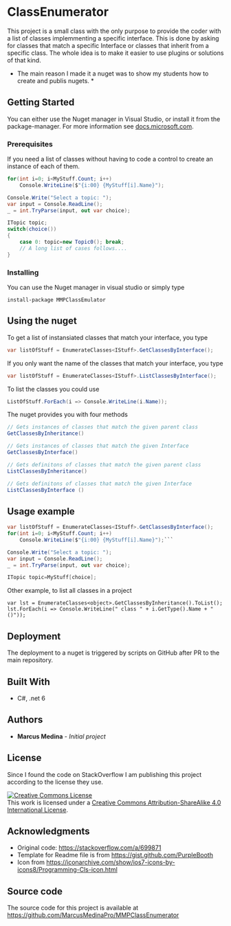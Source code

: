 ﻿# ClassEnumerator

This project is a small class with the only purpose to provide the coder with a list of classes implemmenting a specific interface. This is done by asking for classes that match a specific Interface or classes that inherit from a specific class.  The whole idea is to make it easier to use plugins or solutions of that kind.

* The main reason I made it a nuget was to show my students how to create and publis nugets. *

## Getting Started

You can either use the Nuget manager in Visual Studio, or install it from the package-manager.
For more information see [docs.microsoft.com](https://docs.microsoft.com/en-us/nuget/quickstart/install-and-use-a-package-in-visual-studio).

### Prerequisites

If you need a list of classes without having to code a control to create an instance of each of them.
```cs
for(int i=0; i<MyStuff.Count; i++)
    Console.WriteLine($"{i:00} {MyStuff[i].Name}");

Console.Write("Select a topic: ");
var input = Console.ReadLine();
_ = int.TryParse(input, out var choice);

ITopic topic;
switch(choice())
{
    case 0: topic=new Topic0(); break;
    // A long list of cases follows....
}
```

### Installing

You can use the Nuget manager in visual studio or simply type
```
install-package MMPClassEmulator
```

## Using the nuget

To get a list of instansiated classes that match your interface, you type
```cs
var listOfStuff = EnumerateClasses<IStuff>.GetClassesByInterface();
```
If you only want the name of the classes that match your interface, you type
```cs
var listOfStuff = EnumerateClasses<IStuff>.ListClassesByInterface();
```
To list the classes you could use
```cs
ListOfStuff.ForEach(i => Console.WriteLine(i.Name));
```
The nuget provides you with four methods
```cs
// Gets instances of classes that match the given parent class
GetClassesByInheritance()

// Gets instances of classes that match the given Interface
GetClassesByInterface()

// Gets definitons of classes that match the given parent class
ListClassesByInheritance()

// Gets definitons of classes that match the given Interface
ListClassesByInterface ()
```
## Usage example
```cs
var listOfStuff = EnumerateClasses<IStuff>.GetClassesByInterface();
for(int i=0; i<MyStuff.Count; i++)
    Console.WriteLine($"{i:00} {MyStuff[i].Name}");```

Console.Write("Select a topic: ");
var input = Console.ReadLine();
_ = int.TryParse(input, out var choice);

ITopic topic=MyStuff[choice];
```

Other example, to list all classes in a project
```
var lst = EnumerateClasses<object>.GetClassesByInheritance().ToList();
lst.ForEach(i => Console.WriteLine(" class " + i.GetType().Name + "()"));
```

## Deployment

The deployment to a nuget is triggered by scripts on GitHub after PR to the main repository.

## Built With

* C#, .net 6 
  
## Authors
* **Marcus Medina** - *Initial project*

## License
Since I found the code on StackOverflow I am publishing this project according to the license they use.

[![Creative Commons License](https://i.creativecommons.org/l/by-sa/4.0/88x31.png)](http://creativecommons.org/licenses/by-sa/4.0/)  
This work is licensed under a [Creative Commons Attribution-ShareAlike 4.0 International License](http://creativecommons.org/licenses/by-sa/4.0/).
## Acknowledgments

* Original code: https://stackoverflow.com/a/699871
* Template for Readme file is from https://gist.github.com/PurpleBooth
* Icon from https://iconarchive.com/show/ios7-icons-by-icons8/Programming-Cls-icon.html

## Source code
The source code for this project is available at https://github.com/MarcusMedinaPro/MMPClassEnumerator